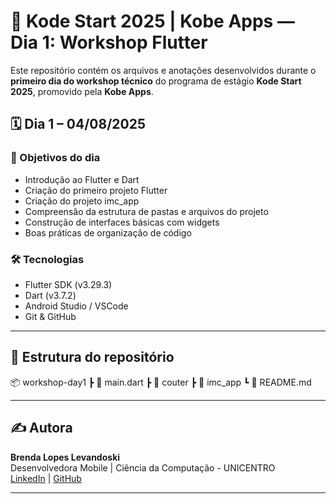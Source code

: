 # 🚀 Kode Start 2025 | Kobe Apps — Dia 1: Workshop Flutter

Este repositório contém os arquivos e anotações desenvolvidos durante o **primeiro dia do workshop técnico** do programa de estágio **Kode Start 2025**, promovido pela **Kobe Apps**.

## 🗓️ Dia 1 – 04/08/2025

### 🎯 Objetivos do dia

- Introdução ao Flutter e Dart
- Criação do primeiro projeto Flutter
- Criação do projeto imc_app
- Compreensão da estrutura de pastas e arquivos do projeto
- Construção de interfaces básicas com widgets
- Boas práticas de organização de código


### 🛠 Tecnologias

- Flutter SDK (v3.29.3)
- Dart (v3.7.2)
- Android Studio / VSCode
- Git & GitHub

---

## 📁 Estrutura do repositório

📦 workshop-day1
┣ 📄 main.dart
┣ 📁 couter
┣ 📁 imc_app
┗ 📄 README.md 

---

## ✍️ Autora

**Brenda Lopes Levandoski**  
Desenvolvedora Mobile | Ciência da Computação - UNICENTRO  
[LinkedIn](https://www.linkedin.com/in/brenda-lopes-levandoski) | [GitHub](https://github.com/lopesbrendinha)

---
